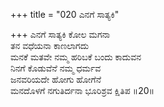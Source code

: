 +++
title = "020 ಎನಗೆ ಸಾತ್ಯಕಿ"

+++
ಎನಗೆ ಸಾತ್ಯಕಿ ಕೋಲ ಮಗನಾ  
ತನ ವಧೆಯನಾ ಕಾಣಲಾಗದು  
ಮನಕೆ ಮತವೇ ನಮ್ಮ ಹರಿಬಕೆ ಬಂದು ಕಾದುವನ  
ನಿನಗೆ ಕೊಡುವೆನೆ ನಮ್ಮ ಧರ್ಮವ  
ಜನವರಿಯದೇ ಹೋಗು ಹೋಗೆನೆ  
ಮನದೊಳಗೆ ನಗುತಿರ್ದನಾ ಭೂರಿಶ್ರವ ಕ್ಷಿತಿಪ    ॥20॥